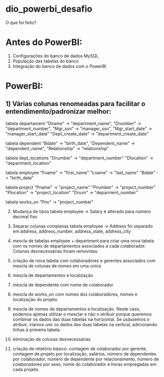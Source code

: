 # dio_powerbi_desafio
O que foi feito?

# Antes do PowerBI:
1) Configurações do banco de dados MySQL
2) População das tabelas do banco
3) Integração do banco de dados com o PowerBI

# PowerBI:
## 1) Várias colunas renomeadas para facilitar o entendimento/padronizar melhor:

tabela departament
"Dname" -> "department_name", "Dnumber" -> "department_number",
"Mgr_ssn" -> "manager_ssn", "Mgr_start_date" -> "manager_start_date"
"Dept_create_date" -> "department_create_date"

tabela dependent
"Bdate" -> "birth_date", 
"Dependent_name" -> "dependent_name", 
"Relationship" -> "relationship"

tabela dept_locations
"Dnumber" -> "department_number"
"Dlocation" -> "department_location"

tabela employee
"Fname" -> "first_name"
"Lname" -> "last_name"
"Bdate" -> "birth_date"

tabela project
"Pname" -> "project_name"
"Pnumber" -> "project_number"
"Plocation" -> "project_location"
"Dnum" -> "deparment_number"

tabela works_on
"Pno" -> "project_number"

2) Mudança de tipos
tabela employee -> Salary é alterado para número decimal fixo

3) Separar colunas complexas
tabela employee -> Address foi separado em address, address_number, address_state, address_city

4) mescla de tabelas employee + department para criar uma nova tabela com os nomes de departamentos associados a cada
colaborador. Colunas desnecessárias foram removidas. 

5) criação de nova tabela com colaboradores e gerentes associados com mescla de colunas de nomes em uma unica

6) mescla de departamentos e localização 

7) mescla de dependente com nome de colaborador

8) mescla de works_on com nomes dos colaboradores, nomes e localização do projeto

9) mescla de nomes de departamentos e localização.
	Neste caso, podemos apenas utilizar o mesclar e não o atribuir porque queremos combinar os dados das duas tabelas na horizontal. Se usássemos o atribuir, iríamos unir os dados das duas tabelas na vertical, adicionando linhas à primeira tabela.

10) eliminação de colunas desnecessárias

11) criação de relatório básico: contagem de colaborador por gerente, contagem de projeto por localização, salários, número de dependentes por colaborador, número de dependente por relacionamento, número de colaboradores por sexo, nome do colaborador e horas empregadas em cada projeto.
